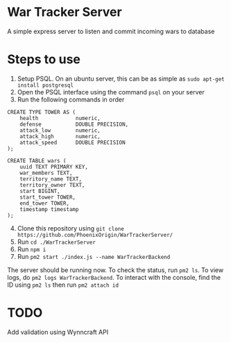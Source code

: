 # War Tracker Server
A simple express server to listen and commit incoming wars to database

# Steps to use
1. Setup PSQL. On an ubuntu server, this can be as simple as `sudo apt-get install postgresql`
2. Open the PSQL interface using the command `psql` on your server
3. Run the following commands in order
```
CREATE TYPE TOWER AS (
    health            numeric,
    defense           DOUBLE PRECISION,
    attack_low        numeric,
    attack_high       numeric,
    attack_speed      DOUBLE PRECISION
);
```
```
CREATE TABLE wars (
    uuid TEXT PRIMARY KEY,
    war_members TEXT,
    territory_name TEXT,
    territory_owner TEXT,
    start BIGINT,
    start_tower TOWER,
    end_tower TOWER,
    timestamp timestamp
);
```
4. Clone this repository using `git clone https://github.com/PhoenixOrigin/WarTrackerServer/`
5. Run `cd ./WarTrackerServer`
6. Run `npm i`
7. Run `pm2 start ./index.js --name WarTrackerBackend`

The server should be running now. To check the status, run `pm2 ls`. To view logs, do `pm2 logs WarTrackerBackend`. To interact with the console, find the ID using `pm2 ls` then run `pm2 attach id`

# TODO
Add validation using Wynncraft API
